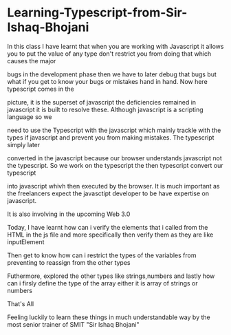 
# Learning-Typescript-from-Sir-Ishaq-Bhojani


In this class I have learnt that when you are working with Javascript it allows you to put the value of any type don't restrict you from doing that which causes the major

bugs in the development phase then we have to later debug that bugs but what if you get to know your bugs or mistakes hand in hand. Now here typescript comes in the

picture, it is the superset of javascript the deficiencies remained in javascript it is built to resolve these. Although javascript is a scripting language so we

need to use the Typescript with the javascript which mainly trackle with the types if javascript and prevent you from making mistakes. The typescript simply later

converted in the javascript because our browser understands javascript not the typescript. So we work on the typescript the then typescript convert our typescript

into javascript whivh then executed by the browser. It is much important as the freelancers expect the javasctipt developer to be have expertise on javascript.

It is also involving in the upcoming Web 3.0

Today, I have learnt how can i verify the elements that i called from the HTML in the js file and more specifically then verify them as they are like inputElement

Then get to know how can i restrict the types of the variables from preventing to reassign from the other types

Futhermore, explored the other types like strings,numbers and lastly how can i firsly define the type of the array either it is array of strings or numbers

That's All

Feeling luckily to learn these things in much understandable way by the most senior trainer of SMIT "Sir Ishaq Bhojani"
